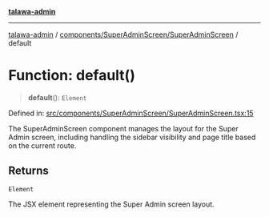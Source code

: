 [**talawa-admin**](../../../../README.md)

***

[talawa-admin](../../../../modules.md) / [components/SuperAdminScreen/SuperAdminScreen](../README.md) / default

# Function: default()

> **default**(): `Element`

Defined in: [src/components/SuperAdminScreen/SuperAdminScreen.tsx:15](https://github.com/bint-Eve/talawa-admin/blob/e05e1a03180dbbfc7ba850102958ea6b6cd4b01e/src/components/SuperAdminScreen/SuperAdminScreen.tsx#L15)

The SuperAdminScreen component manages the layout for the Super Admin screen,
including handling the sidebar visibility and page title based on the current route.

## Returns

`Element`

The JSX element representing the Super Admin screen layout.
